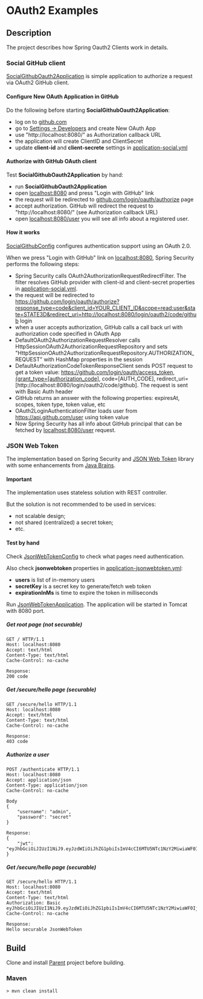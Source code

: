 # OAuth2 Examples


## Description
The project describes how Spring Oauth2 Clients work in details.

### Social GitHub client

<a href="https://github.com/StepanMelnik/Oauth2_Examples/blob/master/src/main/java/com/sme/oauth2/SocialGithubOauth2Application.java">SocialGithubOauth2Application</a> is simple application to authorize a request via OAuth2 GitHub client.

#### Configure New OAuth Application in GitHub
Do the following before starting **SocialGithubOauth2Application**:
 * log on to <a href="https://github.com/">github.com</a>
 * go to <a href="https://github.com/settings/developers">Settings -> Developers</a> and create New OAuth App
 * use "http://localhost:8080/" as Authorization callback URL
 * the application will create ClientID and ClientSecret
 * update **client-id** and **client-secrete** settings in <a href="https://github.com/StepanMelnik/Oauth2_Examples/blob/master/src/main/resources/application-social.yml">application-social.yml</a>
 
#### Authorize with GitHub OAuth client  
Test **SocialGithubOauth2Application** by hand:
 * run **SocialGithubOauth2Application**
 * open <a href="http://localhost:8080/">localhost:8080</a> and press "Login with GitHub" link
 * the request will be redirected to <a href="https://github.com/login/oauth/authorize">github.com/login/oauth/authorize</a> page
 * accept authorization. GitHub will redirect the request to "http://localhost:8080/" (see Authorization callback URL)
 * open <a href="http://localhost:8080/user">localhost:8080/user</a> you will see all info about a registered user.
 
#### How it works

<a href="https://github.com/StepanMelnik/Oauth2_Examples/blob/master/src/main/java/com/sme/oauth2/github/config/SocialGithubConfig.java#51">SocialGithubConfig</a> configures authentication support using an OAuth 2.0.

When we press "Login with GitHub" link on <a href="http://localhost:8080/">localhost:8080</a>, Spring Security performs the following steps:
 * Spring Security calls OAuth2AuthorizationRequestRedirectFilter. The filter resolves GitHub provider with client-id and client-secret properties in <a href="https://github.com/StepanMelnik/Oauth2_Examples/blob/master/src/main/resources/application-social.yml">application-social.yml</a>.
 * the request will be redirected to https://github.com/login/oauth/authorize?response_type=code&client_id=YOUR_CLIENT_ID&scope=read:user&state=STATE3D&redirect_uri=http://localhost:8080/login/oauth2/code/github login
 * when a user accepts authorization, GitHub calls a call back url with authorization code specified in OAuth App
 * DefaultOAuth2AuthorizationRequestResolver calls HttpSessionOAuth2AuthorizationRequestRepository and sets "HttpSessionOAuth2AuthorizationRequestRepository.AUTHORIZATION_REQUEST" with HashMap properties in the session
 * DefaultAuthorizationCodeTokenResponseClient sends POST request to get a token value: https://github.com/login/oauth/access_token,{grant_type=[authorization_code], code=[AUTH_CODE], redirect_uri=[http://localhost:8080/login/oauth2/code/github]. The request is sent with Basic Auth header
 * GitHub returns an answer with the following properties: expiresAt, scopes, token type, token value, etc
 * OAuth2LoginAuthenticationFilter loads user from https://api.github.com/user using token value
 * Now Spring Security has all info about GitHub principal that can be fetched by <a href="http://localhost:8080/user">localhost:8080/user</a> request.

### JSON Web Token

The implementation based on Spring Security and <a href="https://jwt.io/introduction/">JSON Web Token</a> library with some enhancements from <a href="https://www.youtube.com/watch?v=X80nJ5T7YpE">Java Brains</a>.


#### Important
The implementation uses stateless solution with REST controller.

But the solution is not recommended to be used in services:
* not scalable design;
* not shared (centralized) a secret token;
* etc.

#### Test by hand

Check <a href="https://github.com/StepanMelnik/Oauth2_Examples/blob/master/src/main/java/com/sme/oauth2/jsonwebtoken/config/JsonWebTokenConfig">JsonWebTokenConfig</a> to check what pages need authentication.

Also check **jsonwebtoken** properties in <a href="https://github.com/StepanMelnik/Oauth2_Examples/blob/master/src/main/resources/application-jsonwebtoken.yml">application-jsonwebtoken.yml</a>:
  * **users** is list of in-memory users
  * **secretKey** is a secret key to generate/fetch web token
  * **expirationInMs** is time to expire the token in milliseconds 

Run <a href="https://github.com/StepanMelnik/Oauth2_Examples/blob/master/src/main/java/com/sme/oauth2/JsonWebTokenApplication">JsonWebTokenApplication</a>.
The application will be started in Tomcat with 8080 port.

##### Get root page (not securable)

	GET / HTTP/1.1
	Host: localhost:8080
	Accept: text/html
	Content-Type: text/html
	Cache-Control: no-cache

	Response:
	200 code


##### Get /secure/hello page (securable)

	GET /secure/hello HTTP/1.1
	Host: localhost:8080
	Accept: text/html
	Content-Type: text/html
	Cache-Control: no-cache

	Response:
	403 code

##### Authorize a user

	POST /authenticate HTTP/1.1
	Host: localhost:8080
	Accept: application/json
	Content-Type: application/json
	Cache-Control: no-cache

	Body
	{
		"username": "admin",
		"password": "secret"
	}

	Response:
	{
	    "jwt": "eyJhbGciOiJIUzI1NiJ9.eyJzdWIiOiJhZG1pbiIsImV4cCI6MTU5NTc1NzY2MiwiaWF0IjoxNTk1NzU0MDYxfQ.5YnfpWIU5mkEL8kh76JGRtvBfZW8ETwF1r30fdLEem8"
	}

##### Get /secure/hello page (securable)

	GET /secure/hello HTTP/1.1
	Host: localhost:8080
	Accept: text/html
	Content-Type: text/html
	Authorization: Basic eyJhbGciOiJIUzI1NiJ9.eyJzdWIiOiJhZG1pbiIsImV4cCI6MTU5NTc1NzY2MiwiaWF0IjoxNTk1NzU0MDYxfQ.5YnfpWIU5mkEL8kh76JGRtvBfZW8ETwF1r30fdLEem8
	Cache-Control: no-cache
	
	Response:
	Hello securable JsonWebToken

## Build

Clone and install <a href="https://github.com/StepanMelnik/Parent.git">Parent</a> project before building.

### Maven
	> mvn clean install

